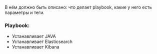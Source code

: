 В нём должно быть описано: что делает playbook, какие у него есть параметры и теги.

### Playbook:

- Устанавливает JAVA
- Устанавливает Elasticsearch
- </h3>Устанавливает Kibana<h3>